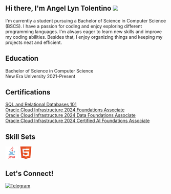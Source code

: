 ## Hi there, I'm Angel Lyn Tolentino <img src="https://media.giphy.com/media/hvRJCLFzcasrR4ia7z/giphy.gif" width="30px"/>
I'm currently a student pursuing a Bachelor of Science in Computer Science (BSCS). I have a passion for coding and enjoy exploring different programming languages. I'm always eager to learn new skills and improve my coding abilities. Besides that, I enjoy organizing things and keeping my projects neat and efficient.

<h2>Education</h2>
Bachelor of Science in Computer Science
<br>New Era University 2021-Present

<h2>Certifications</h2>
<a href = https://courses.cognitiveclass.ai/certificates/f61d4ab913f149a78d1b51c86004c657>SQL and Relational Databases 101</a>
<br><a href = https://catalog-education.oracle.com/ords/certview/sharebadge?id=80C6415C1F78FC2A7DECD4F982C917272023F2C5F2A8AB8BAC57172F1FF190B6&fbclid=IwY2xjawG_hi5leHRuA2FlbQIxMQABHYbSxx0DDYrYLGnu0x-p1N-wLX4cGNqCxMihk9R3YCU_yLsaygX0D_I04A_aem_tvVg9x841EQomV8Spp2tRA>Oracle Cloud Infrastructure 2024 Foundations Associate</a>
<br><a href = https://catalog-education.oracle.com/ords/certview/sharebadge?id=80C6415C1F78FC2A7DECD4F982C91727E92B63EE7FE4C90D4D68D9336ACDAD17&fbclid=IwY2xjawHGf3dleHRuA2FlbQIxMQABHfTlUH7NRUHyg6cfZlZflGn2ah4mtQXEc7q5u37eD5IlCUYWunC7oMb-dg_aem_Ex_xleslzQb7zs_ljHFPnw>Oracle Cloud Infrastructure 2024 Data Foundations Associate</a>
<br><a href = https://catalog-education.oracle.com/ords/certview/sharebadge?id=9AD0B8CF95D89B64C9C9FAFDE134A8A82B5C0B43F71DCA290074829A99C7B499&fbclid=IwY2xjawHKdlNleHRuA2FlbQIxMQABHWgu1Q78qvXB_5OATeRTp_W6wRQ_fvdavuOR56nQXqdW_Vrnqrg-OssTEg_aem_HFOd0r15cBNwWo3DDsrRIg>Oracle Cloud Infrastructure 2024 Certified AI Foundations Associate</a>

<h2>Skill Sets</h2>
<div>
  <img src="https://github.com/devicons/devicon/blob/master/icons/java/java-original-wordmark.svg" title="Java" alt="Java" width="40" height="40"/>
  <img src="https://github.com/devicons/devicon/blob/master/icons/html5/html5-original.svg" title="HTML5" alt="HTML" width="40" height="40"/>
</div>

<h2>Let's Connect!</h2>
<div>
  <a href = https://t.me/xmeowoof>
    <img src="https://img.shields.io/badge/Telegram-blue?style=for-the-badge&logo=telegram&logoColor=white" alt="Telegram"/>
  </a>
</div>
